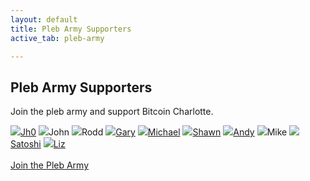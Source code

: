```yaml
---
layout: default
title: Pleb Army Supporters
active_tab: pleb-army

---
```


## Pleb Army Supporters

Join the pleb army and support Bitcoin Charlotte.

<!-- <i>We use this money for hosting events, server costs, meetup.com fees, Saturday Sats gifts, and promoting bitcoin through merchandise and educational material.</i> -->

<div class="pleb-army">
    <a href="https://delgadosfuego.com/btc" target="_blank"><img src="https://nostr.build/i/nostr.build_b14f9727a2d07608134eb0ae4706c9832949efd00cfb4acde4b4ba664a509b80.jpg"/>Jh0</a> <!-- 10,000 sats -->
    <a><img src="/anon.jpg"/>John</a> <!-- $161 -->
    <a><img src="/anon.jpg"/>Rodd</a><!-- $161 -->
    <a href="https://bitblockboom.com/" target="_blank"><img src="https://pbs.twimg.com/profile_images/1237850791584530441/3AepBfhl_400x400.jpg"/>Gary</a> <!-- $200 -->
    <a href="https://medium.com/@MichaelYouKnow" target="_blank"><img src="https://miro.medium.com/v2/resize:fill:176:176/1*eTJEnXPRrf1vMIZ9KB40VQ@2x.jpeg"/>Michael</a> <!-- $214 -->
    <a href="https://bitcoin101pro.com/products" target="_blank"><img src="https://pbs.twimg.com/media/FgH_Y-WXoAIW9Ou?format=jpg&name=medium"/>Shawn</a> <!-- 151,639 sats -->
    <a href="https://www.exponentiallayers.com/" target="_blank"><img src="https://pbs.twimg.com/profile_images/1549431400973172736/FfH8RlFQ_400x400.jpg"/>Andy</a> <!-- 566,360 sats -->
    <a ><img src="/anon.jpg"/>Mike</a> <!-- 630,453 sats -->
    <a href="https://wtfhappenedin1971.com" target="_blank"><img src="https://wtfhappenedin1971home.files.wordpress.com/2020/06/img_0540-1_arrow.jpg"/>Satoshi</a> <!-- 768,351 sats -->
    <a href="https://twitter.com/babeswhobitcoin" target="_blank"><img src="https://pbs.twimg.com/profile_images/1611776705969913856/-ZnH2ahJ_400x400.jpg"/>Liz</a> <!-- 3,975,678 sats + $500 -->
</div>
<br>
<a class="cta glow-bar" href="/https://store.bitcoincharlotte.org/apps/2uyBkNxiTUGndZ4A2N4DcYPhCmfy/pos">Join the Pleb Army</a>
<br><br><br>

